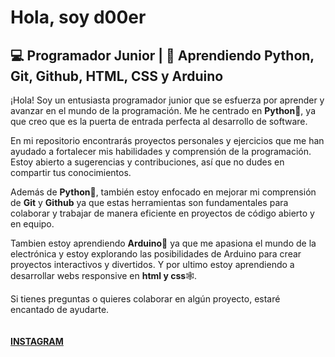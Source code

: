 
# Hola, soy d00er
## 💻 Programador Junior | 🌱 Aprendiendo Python, Git, Github, HTML, CSS y Arduino
¡Hola! Soy un entusiasta programador junior que se esfuerza por aprender y avanzar en el mundo de la programación. Me he centrado en **Python**🐍, ya que creo que es la puerta de entrada perfecta al desarrollo de software.

En mi repositorio encontrarás proyectos personales y ejercicios que me han ayudado a fortalecer mis habilidades y comprensión de la programación. Estoy abierto a sugerencias y contribuciones, así que no dudes en compartir tus conocimientos.

Además de **Python**🐍, también estoy enfocado en mejorar mi comprensión de **Git** y **Github** ya que estas herramientas son fundamentales para colaborar y trabajar de manera eficiente en proyectos de código abierto y en equipo. 

Tambien estoy aprendiendo **Arduino🤖** ya que me apasiona el mundo de la electrónica y estoy explorando las posibilidades de Arduino para crear proyectos interactivos y divertidos. Y por ultimo estoy aprendiendo a desarrollar webs responsive en **html y css**🕸️.

Si tienes preguntas o quieres colaborar en algún proyecto, estaré encantado de ayudarte.

<link rel="stylesheet" href="./readme_data/css/style.css">

<a href="https://www.instagram.com/d00er.art/">
    <div class="container">
        <image src="./readme_data/img/instagram.png" alt="">
        <h4>INSTAGRAM</h4>
    </div>
    
</a>


<!--
**d00er/d00er** is a ✨ _special_ ✨ repository because its `README.md` (this file) appears on your GitHub profile.

Here are some ideas to get you started:

- 🔭 I’m currently working on ...
- 🌱 I’m currently learning ...
- 👯 I’m looking to collaborate on ...
- 🤔 I’m looking for help with ...
- 💬 Ask me about ...
- 📫 How to reach me: ...
- 😄 Pronouns: ...
- ⚡ Fun fact: ...
-->
